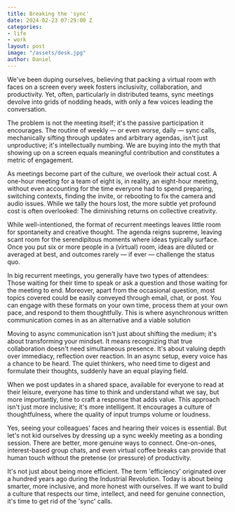 ```yaml
---
title: Breaking the 'sync'
date: 2024-02-23 07:29:00 Z
categories:
- life
- work
layout: post
image: "/assets/desk.jpg"
author: Daniel
---
```


We've been duping ourselves, believing that packing a virtual room with faces on a screen every week fosters inclusivity, collaboration, and productivity. Yet, often, particularly in distributed teams, sync meetings devolve into grids of nodding heads, with only a few voices leading the conversation. 

The problem is not the meeting itself; it's the passive participation it encourages. The routine of weekly — or even worse, daily — sync calls, mechanically sifting through updates and arbitrary agendas, isn't just unproductive; it's intellectually numbing.  We are buying into the myth that showing up on a screen equals meaningful contribution and constitutes a metric of engagement.

As meetings become part of the culture, we overlook their actual cost. A one-hour meeting for a team of eight is, in reality, an eight-hour meeting, without even accounting for the time everyone had to spend preparing, switching contexts, finding the invite, or rebooting to fix the camera and audio issues. While we tally the hours lost, the more subtle yet profound cost is often overlooked: The diminishing returns on collective creativity.

While well-intentioned, the format of recurrent meetings leaves little room for spontaneity and creative thought. The agenda reigns supreme, leaving scant room for the serendipitous moments where ideas typically surface. Once you put six or more people in a (virtual) room, ideas are diluted or averaged at best, and outcomes rarely — if ever — challenge the status quo.   

In big recurrent meetings, you generally have two types of attendees: Those waiting for their time to speak or ask a question and those waiting for the meeting to end.  Moreover, apart from the occasional question, most topics covered could be easily conveyed through email, chat, or post. You can engage with these formats on your own time, process them at your own pace, and respond to them thoughtfully.   This is where asynchronous written communication comes in as an alternative and a viable solution

Moving to async communication isn't just about shifting the medium; it's about transforming your mindset. It means recognizing that true collaboration doesn't need simultaneous presence. It's about valuing depth over immediacy, reflection over reaction. In an async setup, every voice has a chance to be heard. The quiet thinkers, who need time to digest and formulate their thoughts, suddenly have an equal playing field.

When we post updates in a shared space, available for everyone to read at their leisure, everyone has time to think and understand what we say, but more importantly, time to craft a response that adds value. This approach isn't just more inclusive; it's more intelligent. It encourages a culture of thoughtfulness, where the quality of input trumps volume or loudness.

Yes, seeing your colleagues' faces and hearing their voices is essential. But let's not kid ourselves by dressing up a sync weekly meeting as a bonding session. There are better, more genuine ways to connect. One-on-ones, interest-based group chats, and even virtual coffee breaks can provide that human touch without the pretense (or pressure) of productivity.

It's not just about being more efficient. The term 'efficiency' originated over a hundred years ago during the Industrial Revolution.   Today is about being smarter, more inclusive, and more honest with ourselves. If we want to build a culture that respects our time, intellect, and need for genuine connection, it's time to get rid of the 'sync' calls.

